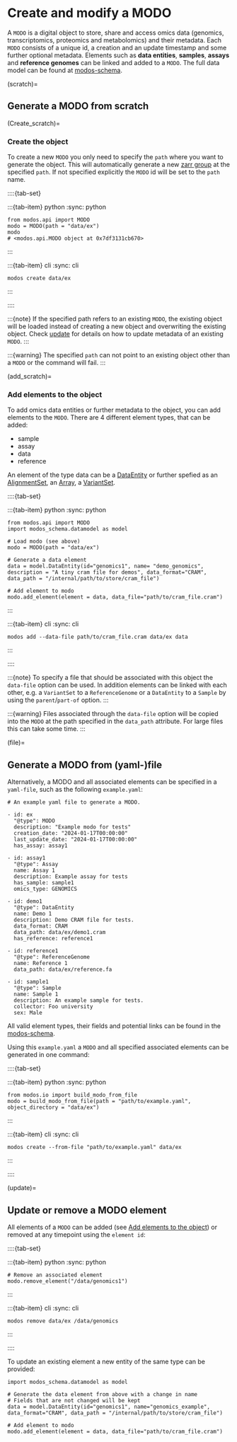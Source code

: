 # Create and modify a MODO

A `MODO` is a digital object to store, share and access omics data (genomics,
transcriptomics, proteomics and metabolomics) and their metadata. Each `MODO`
consists of a unique id, a creation and an update timestamp and some further
optional metadata. Elements such as **data entities**, **samples**, **assays**
and **reference genomes** can be linked and added to a `MODO`. The full data
model can be found at
<a href="https://sdsc-ordes.github.io/modos-schema/" target="_blank">modos-schema</a>.

(scratch)=

## Generate a MODO from scratch

(Create_scratch)=

### Create the object

To create a new `MODO` you only need to specify the `path` where you want to
generate the object. This will automatically generate a new
<a href="https://zarr.readthedocs.io/en/stable/api/hierarchy.html" target="_blank">zarr
group</a> at the specified `path`. If not specified explicitly the `MODO` id
will be set to the `path` name.

::::{tab-set}

:::{tab-item} python :sync: python

```{code-block} python
from modos.api import MODO
modo = MODO(path = "data/ex")
modo
# <modos.api.MODO object at 0x7df3131cb670>
```

:::

:::{tab-item} cli :sync: cli

```{code-block} console
modos create data/ex
```

:::

::::

:::{note} If the specified path refers to an existing `MODO`, the existing
object will be loaded instead of creating a new object and overwriting the
existing object. Check [update](update) for details on how to update metadata of
an existing `MODO`. :::

:::{warning} The specified `path` can not point to an existing object other than
a `MODO` or the command will fail. :::

(add_scratch)=

### Add elements to the object

To add omics data entities or further metadata to the object, you can add
elements to the `MODO`. There are 4 different element types, that can be added:

- sample
- assay
- data
- reference

An element of the type data can be a
<a href="https://sdsc-ordes.github.io/modos-schema/DataEntity/" target="_blank">DataEntity</a>
or further spefied as an
<a href="https://sdsc-ordes.github.io/modos-schema/AlignmentSet/" target="_blank">AlignmentSet</a>,
an
<a href="https://sdsc-ordes.github.io/modos-schema/Array/" target="_blank">Array</a>,
a
<a href="https://sdsc-ordes.github.io/modos-schema/VariantSet/" target="_blank">VariantSet</a>.

::::{tab-set}

:::{tab-item} python :sync: python

```{code-block} python
from modos.api import MODO
import modos_schema.datamodel as model

# Load modo (see above)
modo = MODO(path = "data/ex")

# Generate a data element
data = model.DataEntity(id="genomics1", name= "demo_genomics", description = "A tiny cram file for demos", data_format="CRAM", data_path = "/internal/path/to/store/cram_file")

# Add element to modo
modo.add_element(element = data, data_file="path/to/cram_file.cram")
```

:::

:::{tab-item} cli :sync: cli

```{code-block} console
modos add --data-file path/to/cram_file.cram data/ex data
```

:::

::::

:::{note} To specify a file that should be associated with this object the
`data-file` option can be used. In addition elements can be linked with each
other, e.g. a `VariantSet` to a `ReferenceGenome` or a `DataEntity` to a
`Sample` by using the `parent`/`part-of` option. :::

:::{warning} Files associated through the `data-file` option will be copied into
the `MODO` at the path specified in the `data_path` attribute. For large files
this can take some time. :::

(file)=

## Generate a MODO from (yaml-)file

Alternatively, a MODO and all associated elements can be specified in a
`yaml-file`, such as the following `example.yaml`:

```{code-block} yaml
# An example yaml file to generate a MODO.

- id: ex
  "@type": MODO
  description: "Example modo for tests"
  creation_date: "2024-01-17T00:00:00"
  last_update_date: "2024-01-17T00:00:00"
  has_assay: assay1

- id: assay1
  "@type": Assay
  name: Assay 1
  description: Example assay for tests
  has_sample: sample1
  omics_type: GENOMICS

- id: demo1
  "@type": DataEntity
  name: Demo 1
  description: Demo CRAM file for tests.
  data_format: CRAM
  data_path: data/ex/demo1.cram
  has_reference: reference1

- id: reference1
  "@type": ReferenceGenome
  name: Reference 1
  data_path: data/ex/reference.fa

- id: sample1
  "@type": Sample
  name: Sample 1
  description: An example sample for tests.
  collector: Foo university
  sex: Male
```

All valid element types, their fields and potential links can be found in the
<a href="https://sdsc-ordes.github.io/modos-schema/" target="_blank">modos-schema</a>.

Using this `example.yaml` a `MODO` and all specified associated elements can be
generated in one command:

::::{tab-set}

:::{tab-item} python :sync: python

```{code-block} python
from modos.io import build_modo_from_file
modo = build_modo_from_file(path = "path/to/example.yaml", object_directory = "data/ex")
```

:::

:::{tab-item} cli :sync: cli

```{code-block} console
modos create --from-file "path/to/example.yaml" data/ex
```

:::

::::

(update)=

## Update or remove a MODO element

All elements of a `MODO` can be added (see
[Add elements to the object](add_scratch)) or removed at any timepoint using the
`element id`:

::::{tab-set}

:::{tab-item} python :sync: python

```{code-block} python
# Remove an associated element
modo.remove_element("/data/genomics1")
```

:::

:::{tab-item} cli :sync: cli

```{code-block} console
modos remove data/ex /data/genomics
```

:::

::::

To update an existing element a new entity of the same type can be provided:

```{code-block} python
import modos_schema.datamodel as model

# Generate the data element from above with a change in name
# Fields that are not changed will be kept
data = model.DataEntity(id="genomics1", name="genomics_example", data_format="CRAM", data_path = "/internal/path/to/store/cram_file")

# Add element to modo
modo.add_element(element = data, data_file="path/to/cram_file.cram")
```

